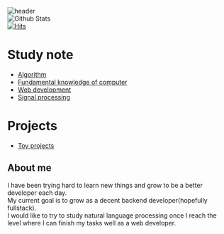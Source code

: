 ![header](https://capsule-render.vercel.app/api?type=wave&color=auto&height=300&section=header&text=My%20record&fontSize=90)<br/>
![Github Stats](https://github-readme-stats.vercel.app/api?username=vacu9708&show_icons=true)<br>
[![Hits](https://hits.seeyoufarm.com/api/count/incr/badge.svg?url=https%3A%2F%2Fgithub.com%2Fvacu9708&count_bg=%2379C83D&title_bg=%23555555&icon=&icon_color=%23E7E7E7&title=hits&edge_flat=false)](https://hits.seeyoufarm.com)<br>

# Study note
* [Algorithm](https://github.com/vacu9708/Algorithm)
* [Fundamental knowledge of computer](https://github.com/vacu9708/Fundamental-knowledge)
* [Web development](https://github.com/vacu9708/Web-development)
* [Signal processing](https://github.com/vacu9708/Signal-processing)

# Projects
* [Toy projects](https://github.com/vacu9708/Toy-projects)

## About me
I have been trying hard to learn new things and grow to be a better developer each day.<br>
My current goal is to grow as a decent backend developer(hopefully fullstack).<br>
I would like to try to study natural language processing once I reach the level where I can finish my tasks well as a web developer.<br>
